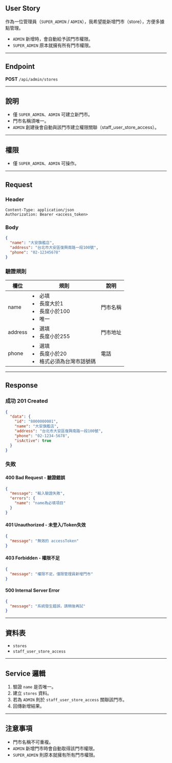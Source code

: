 ## User Story

作為一位管理員（`SUPER_ADMIN` / `ADMIN`），我希望能新增門市（store），方便多據點管理。

- `ADMIN` 新增時，會自動給予該門市權限。
- `SUPER_ADMIN` 原本就擁有所有門市權限。

---

## Endpoint

**POST** `/api/admin/stores`

---

## 說明

- 僅 `SUPER_ADMIN`、`ADMIN` 可建立新門市。
- 門市名稱須唯一。
- `ADMIN` 創建後會自動與該門市建立權限關聯（staff_user_store_access）。

---

## 權限

- 僅 `SUPER_ADMIN`、`ADMIN` 可操作。

---

## Request

### Header

```http
Content-Type: application/json
Authorization: Bearer <access_token>
```

### Body

```json
{
  "name": "大安旗艦店",
  "address": "台北市大安區復興南路一段100號",
  "phone": "02-12345678"
}
```

### 驗證規則

| 欄位    | 規則                                             | 說明     |
| ------- | ------------------------------------------------ | -------- |
| name    | <li>必填<li>長度大於1<li>長度小於100<li>唯一     | 門市名稱 |
| address | <li>選填<li>長度小於255                          | 門市地址 |
| phone   | <li>選填<li>長度小於20<li>格式必須為台灣市話號碼 | 電話     |

---

## Response

### 成功 201 Created

```json
{
  "data": {
    "id": "8000000001",
    "name": "大安旗艦店",
    "address": "台北市大安區復興南路一段100號",
    "phone": "02-1234-5678",
    "isActive": true
  }
}
```

### 失敗

#### 400 Bad Request - 驗證錯誤

```json
{
  "message": "輸入驗證失敗",
  "errors": {
    "name": "name為必填項目"
  }
}
```

#### 401 Unauthorized - 未登入/Token失效

```json
{
  "message": "無效的 accessToken"
}
```

#### 403 Forbidden - 權限不足

```json
{
  "message": "權限不足，僅限管理員新增門市"
}
```

#### 500 Internal Server Error

```json
{
  "message": "系統發生錯誤，請稍後再試"
}
```

---

## 資料表

- `stores`
- `staff_user_store_access`

---

## Service 邏輯

1. 驗證 `name` 是否唯一。
2. 建立 `stores` 資料。
3. 若為 `ADMIN` 則於 `staff_user_store_access` 關聯該門市。
4. 回傳新增結果。

---

## 注意事項

- 門市名稱不可重複。
- `ADMIN` 新增門市時會自動取得該門市權限。
- `SUPER_ADMIN` 則原本就擁有所有門市權限。

